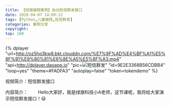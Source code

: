 ```yaml
---
title: 【绿旗编程案例】自动短信群发接口
date: 2018-04-07 14:09:12
tags: [Python,儿童编程,短信群发]
categories: 案例分享
copyright:
top: 100
---
```


{% dplayer "url=http://oz5hq3kw8.bkt.clouddn.com/%E7%9F%AD%E4%BF%A1%E5%8F%91%E9%80%81%E6%8E%A5%E5%8F%A3.mp4" "api=http://dplayer.daoapp.io" "pic=![短信群发](短信群发.png)" "id=9E2E3368B56CDBB4" "loop=yes" "theme=#FADFA3" "autoplay=false" "token=tokendemo" %}


视频简介：短信群发接口

内容简介：
&#8195;&#8195;Hello大家好，我是绿旗科技小A老师，这节课呢，我将给大家演示短信群发接口！😃


